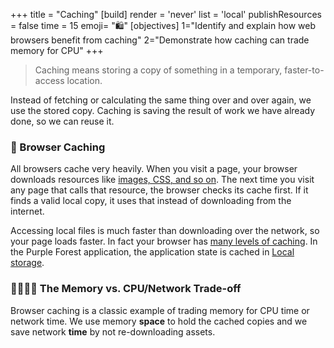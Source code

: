 +++
title = "Caching"
[build]
  render = 'never'
  list = 'local'
  publishResources = false
time = 15
emoji= "🛍️"
[objectives]
    1="Identify and explain how web browsers benefit from caching"
    2="Demonstrate how caching can trade memory for CPU"
+++

> Caching means storing a copy of something in a temporary, faster-to-access location. 

Instead of fetching or calculating the same thing over and over again, we use the stored copy. Caching is saving the result of work we have already done, so we can reuse it. 

### 🔖 Browser Caching

All browsers cache very heavily. When you visit a page, your browser downloads resources like [images, CSS, and so on](https://developer.chrome.com/docs/devtools/sources). The next time you visit any page that calls that resource, the browser checks its cache first. If it finds a valid local copy, it uses that instead of downloading from the internet.

Accessing local files is much faster than downloading over the network, so your page loads faster. In fact your browser has [many levels of caching](https://developer.mozilla.org/en-US/docs/Web/HTTP/Guides/Caching#types_of_caches). In the Purple Forest application, the application state is cached in [Local storage](https://developer.chrome.com/docs/devtools/application).

### 🫱🏽‍🫲🏿 The Memory vs. CPU/Network Trade-off

Browser caching is a classic example of trading memory for CPU time or network time. We use memory **space** to hold the cached copies and we save network **time** by not re-downloading assets.
